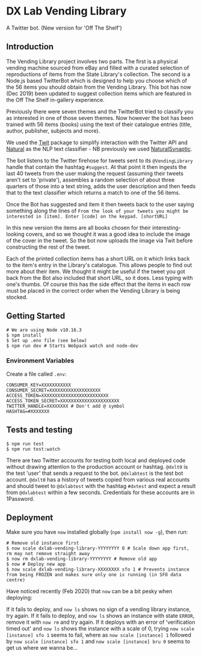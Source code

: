 # DX Lab Vending Library

A Twitter bot. (New version for 'Off The Shelf')

## Introduction

The Vending Library project involves two parts. The first is a physical vending machine sourced from eBay and filled with a curated selection of reproductions of items from the State Library's collection. The second is a Node.js based TwitterBot which is designed to help you choose which of the 56 items you should obtain from the Vending Library. This bot has now (Dec 2019) been updated to suggest collection items which are featured in the Off The Shelf in-gallery experience.

Previously there were seven themes and the TwitterBot tried to classify you as interested in one of those seven themes. Now however the bot has been trained with 56 items (books) using the text of their catalogue entries (title, author, publisher, subjects and more).

We used the [Twit](https://www.npmjs.com/package/twit) package to simplify interaction with the Twitter API and [Natural](https://www.npmjs.com/package/natural) as the NLP text classifier - NB previously we used [NaturalSynaptic](https://www.npmjs.com/package/natural-synaptic).

The bot listens to the Twitter firehose for tweets sent to its `@VendingLibrary` handle that contain the hashtag `#suggest`. At that point it then ingests the last 40 tweets from the user making the request (assuming their tweets aren't set to 'private'), assembles a random selection of about three quarters of those into a text string, adds the user description and then feeds that to the text classifier which returns a match to one of the 56 items.

Once the Bot has suggested and item it then tweets back to the user saying something along the lines of `From the look of your tweets you might be interested in [item]. Enter [code] on the keypad. [shortURL]`

In this new version the items are all books chosen for their interesting-looking covers, and so we thought it was a good idea to include the image of the cover in the tweet. So the bot now uploads the image via Twit before constructing the rest of the tweet.

Each of the printed collection items has a short URL on it which links back to the item's entry in the Library's catalogue. This allows people to find out more about their item. We thought it might be useful if the tweet you got back from the Bot also included that short URL, so it does. Less typing with one's thumbs. Of course this has the side effect that the items in each row must be placed in the correct order when the Vending Library is being stocked.

## Getting Started

```
# We are using Node v10.16.3
$ npm install
$ Set up .env file (see below)
$ npm run dev # Starts Webpack watch and node-dev
```

### Environment Variables

Create a file called `.env`:

```
CONSUMER_KEY=XXXXXXXXXXX
CONSUMER_SECRET=XXXXXXXXXXXXXXXXXXX
ACCESS_TOKEN=XXXXXXXXXXXXXXXXXXXXXXXXX
ACCESS_TOKEN_SECRET=XXXXXXXXXXXXXXXXXXXXXX
TWITTER_HANDLE=XXXXXXXX # Don't add @ symbol
HASHTAG=#XXXXXXX
```

## Tests and testing

```
$ npm run test
$ npm run test:watch
```

There are two Twitter accounts for testing both local and deployed code without drawing attention to the production account or hashtag.
`@dxlt0` is the test 'user' that sends a request to the bot. `@dxlabtest` is the test bot account.
`@dxlt0` has a history of tweets copied from various real accounts and should tweet to `@dxlabtest` with the hashtag `#dxtest` and expect a result from `@dxlabtest` within a few seconds. Credentials for these accounts are in 1Password.

## Deployment

Make sure you have `now` installed globally (`npm install now -g`), then run:

```
# Remove old instance first
$ now scale dxlab-vending-library-YYYYYYYY 0 # Scale down app first, rm may not remove straight away
$ now rm dxlab-vending-library-YYYYYYYY # Remove old app
$ now # Deploy new app
$ now scale dxlab-vending-library-XXXXXXXX sfo 1 # Prevents instance from being FROZEN and makes sure only one is running (in SFO data centre)
```

Have noticed recently (Feb 2020) that `now` can be a bit pesky when deploying:

If it fails to deploy, and `now ls` shows no sign of a vending library instance, try again.
If it fails to deploy, and `now ls` shows an instance with state `ERROR`, remove it with `now rm` and try again.
If it deploys with an error of 'verification timed out' and `now ls` shows the instance with a scale of 0, trying `now scale [instance] sfo 1` seems to fail, where as `now scale [instance] 1` followed by `now scale [instance] sfo 1` and `now scale [instance] bru 0` seems to get us where we wanna be...
